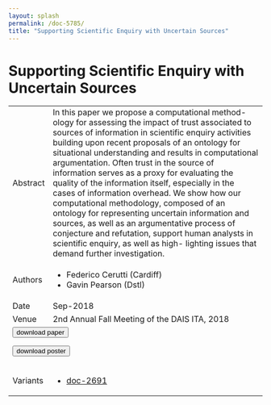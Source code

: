 ```yaml
---
layout: splash
permalink: /doc-5785/
title: "Supporting Scientific Enquiry with Uncertain Sources"
---
```


# Supporting Scientific Enquiry with Uncertain Sources

<table>
    <tbody>
    <tr>
        <td>Abstract</td>
        <td>In this paper we propose a computational method- ology for assessing the impact of trust associated to sources of information in scientific enquiry activities building upon recent proposals of an ontology for situational understanding and results in computational argumentation. Often trust in the source of information serves as a proxy for evaluating the quality of the information itself, especially in the cases of information overhead. We show how our computational methodology, composed of an ontology for representing uncertain information and sources, as well as an argumentative process of conjecture and refutation, support human analysts in scientific enquiry, as well as high- lighting issues that demand further investigation.</td>
    </tr>
    <tr>
        <td>Authors</td>
        <td>
            <ul>
                <li>Federico Cerutti (Cardiff)</li>
                <li>Gavin Pearson (Dstl)</li>
            </ul>
        </td>
    </tr>
    <tr>
        <td>Date</td>
        <td>Sep-2018</td>
    </tr>
    <tr>
        <td>Venue</td>
        <td>2nd Annual Fall Meeting of the DAIS ITA, 2018</td>
    </tr>
        <tr>
            <td colspan="2">
                <form method="get" action="https://dais-ita.org/sites/default/files/2414.pdf">
                    <button type="submit">download paper</button>
                </form>
                <form method="get" action="https://dais-ita.org/sites/default/files/2414_poster.pdf">
                    <button type="submit">download poster</button>
                </form>
            </td>
        </tr>
        <tr>
            <td>Variants</td>
            <td>
                <ul>
                    <li><a href="\doc-2691\">doc-2691</a></li>
                </ul>
            </td>
        </tr>
    </tbody>
</table>
